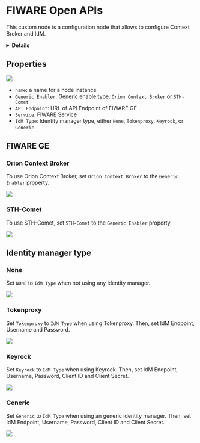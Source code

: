 # FIWARE Open APIs

This custom node is a configuration node that allows to configure Context Broker and IdM.

<details>
<summary><strong>Details</strong></summary>

-   [Properties](#properties)
-   [FIWARE GE](#fiware-ge)
    -   [Orion Context Broker](#orion-context-broker)
    -   [STH-Comet](#sth-comet)
-   [Identity manager type](#identity-manager-type)
    -   [None](#none)
    -   [Tokenproxy](#tokenproxy)
    -   [Keyrock](#keyrock)
    -   [Generic](#generic)

</details>

## Properties

![](https://raw.githubusercontent.com/lets-fiware/node-red-contrib-letsfiware-NGSI/gh-pages/images/open-apis-06.png)

-   `name`: a name for a node instance
-   `Generic Enabler`: Generic enable type: `Orion Context Broker` or `STH-Comet`
-   `API Endpoint`: URL of API Endpoint of FIWARE GE
-   `Service`: FIWARE Service
-   `IdM Type`: Identity manager type, either `None`, `Tokenproxy`, `Keyrock`, or `Generic`

## FIWARE GE

### Orion Context Broker

To use Orion Context Broker, set `Orion Context Broker` to the `Generic Enabler` property.

![](https://raw.githubusercontent.com/lets-fiware/node-red-contrib-letsfiware-NGSI/gh-pages/images/open-apis-01.png)

### STH-Comet

To use STH-Comet, set `STH-Comet` to the `Generic Enabler` property.

![](https://raw.githubusercontent.com/lets-fiware/node-red-contrib-letsfiware-NGSI/gh-pages/images/open-apis-07.png)

## Identity manager type

### None

Set `NONE` to `IdM Type` when not using any identity manager.

![](https://raw.githubusercontent.com/lets-fiware/node-red-contrib-letsfiware-NGSI/gh-pages/images/open-apis-02.png)

### Tokenproxy

Set `Tokenproxy` to `IdM Type` when using Tokenproxy. Then, set IdM Endpoint, Username and Password.

![](https://raw.githubusercontent.com/lets-fiware/node-red-contrib-letsfiware-NGSI/gh-pages/images/open-apis-03.png)

### Keyrock

Set `Keyrock` to `IdM Type` when using Keyrock. Then, set IdM Endpoint, Username, Password, Client ID and Client
Secret. 

![](https://raw.githubusercontent.com/lets-fiware/node-red-contrib-letsfiware-NGSI/gh-pages/images/open-apis-04.png)

### Generic

Set `Generic` to `IdM Type` when using an generic identity manager. Then, set IdM Endpoint, Username, Password, Client
ID and Client Secret.

![](https://raw.githubusercontent.com/lets-fiware/node-red-contrib-letsfiware-NGSI/gh-pages/images/open-apis-05.png)
